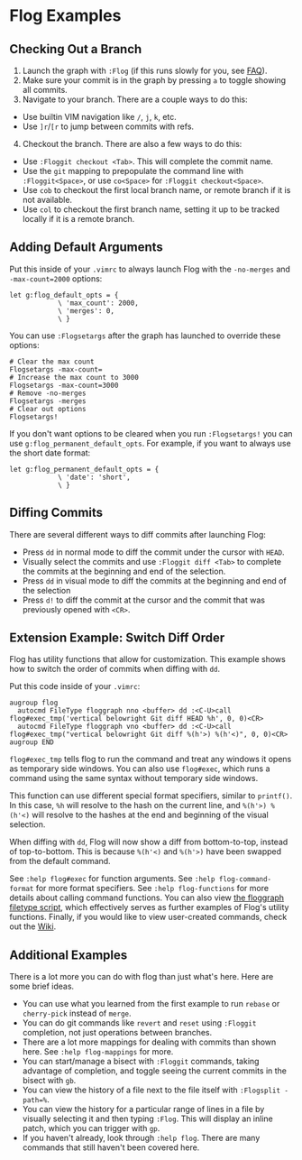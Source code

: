 # Flog Examples

## Checking Out a Branch

1. Launch the graph with `:Flog` (if this runs slowly for you, see [FAQ](FAQ.md)).
2. Make sure your commit is in the graph by pressing `a` to toggle showing all commits.
3. Navigate to your branch. There are a couple ways to do this:
  - Use builtin VIM navigation like `/`, `j`, `k`, etc.
  - Use `]r`/`[r` to jump between commits with refs.
4. Checkout the branch. There are also a few ways to do this:
  - Use `:Floggit checkout <Tab>`. This will complete the commit name.
  - Use the `git` mapping to prepopulate the command line with `:Floggit<Space>`, or use `co<Space>` for `:Floggit checkout<Space>`.
  - Use `cob` to checkout the first local branch name, or remote branch if it is not available.
  - Use `col` to checkout the first branch name, setting it up to be tracked locally if it is a remote branch.

## Adding Default Arguments

Put this inside of your `.vimrc` to always launch Flog with the `-no-merges` and `-max-count=2000` options:

```vim
let g:flog_default_opts = {
            \ 'max_count': 2000,
            \ 'merges': 0,
            \ }
```

You can use `:Flogsetargs` after the graph has launched to override these options:

```
# Clear the max count
Flogsetargs -max-count=
# Increase the max count to 3000
Flogsetargs -max-count=3000
# Remove -no-merges
Flogsetargs -merges
# Clear out options
Flogsetargs!
```

If you don't want options to be cleared when you run `:Flogsetargs!` you can use `g:flog_permanent_default_opts`.
For example, if you want to always use the short date format:

```vim
let g:flog_permanent_default_opts = {
            \ 'date': 'short',
            \ }
```

## Diffing Commits

There are several different ways to diff commits after launching Flog:
  - Press `dd` in normal mode to diff the commit under the cursor with `HEAD`.
  - Visually select the commits and use `:Floggit diff <Tab>` to complete the commits at the beginning and end of the selection.
  - Press `dd` in visual mode to diff the commits at the beginning and end of the selection
  - Press `d!` to diff the commit at the cursor and the commit that was previously opened with `<CR>`.

## Extension Example: Switch Diff Order

Flog has utility functions that allow for customization.
This example shows how to switch the order of commits when diffing with `dd`.

Put this code inside of your `.vimrc`:

```vim
augroup flog
  autocmd FileType floggraph nno <buffer> dd :<C-U>call flog#exec_tmp('vertical belowright Git diff HEAD %h', 0, 0)<CR>
  autocmd FileType floggraph vno <buffer> dd :<C-U>call flog#exec_tmp("vertical belowright Git diff %(h'>) %(h'<)", 0, 0)<CR>
augroup END
```

`flog#exec_tmp` tells flog to run the command and treat any windows it opens as temporary side windows.
You can also use `flog#exec`, which runs a command using the same syntax without temporary side windows.

This function can use different special format specifiers, similar to `printf()`.
In this case, `%h` will resolve to the hash on the current line, and `%(h'>) %(h'<)` will resolve to the hashes at the end and beginning of the visual selection.

When diffing with `dd`, Flog will now show a diff from bottom-to-top, instead of top-to-bottom.
This is because `%(h'<)` and `%(h'>)` have been swapped from the default command.

See `:help flog#exec` for function arguments.
See `:help flog-command-format` for more format specifiers.
See `:help flog-functions` for more details about calling command functions.
You can also view [the floggraph filetype script](https://github.com/rbong/vim-flog/blob/master/ftplugin/floggraph.vim), which effectively serves as further examples of Flog's utility functions.
Finally, if you would like to view user-created commands, check out the [Wiki](https://github.com/rbong/vim-flog/wiki/Custom-Commands).

## Additional Examples

There is a lot more you can do with flog than just what's here.
Here are some brief ideas.

- You can use what you learned from the first example to run `rebase` or `cherry-pick` instead of `merge`.
- You can do git commands like `revert` and `reset` using `:Floggit` completion, not just operations between branches.
- There are a lot more mappings for dealing with commits than shown here. See `:help flog-mappings` for more.
- You can start/manage a bisect with `:Floggit` commands, taking advantage of completion, and toggle seeing the current commits in the bisect with `gb`.
- You can view the history of a file next to the file itself with `:Flogsplit -path=%`.
- You can view the history for a particular range of lines in a file by visually selecting it and then typing `:Flog`.
  This will display an inline patch, which you can trigger with `gp`.
- If you haven't already, look through `:help flog`. There are many commands that still haven't been covered here.
